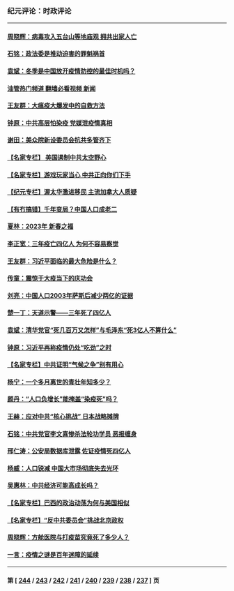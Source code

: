 ### 纪元评论：时政评论
---
#### [周晓辉：病毒攻入五台山等地庙观 拥共出家人亡](../../pages/nsc1025/n13911994.md?01210330) 
#### [石铭：政法委是推动迫害的罪魁祸首](../../pages/nsc1025/n13911798.md?01210330) 
#### [袁斌：冬季是中国放开疫情防控的最佳时机吗？](../../pages/nsc1025/n13911596.md?01210330) 
#### [油管热门频道 翻墙必看视频 新闻](ok?01210330)
#### [王友群：大瘟疫大爆发中的自救方法](../../pages/nsc1025/n13911414.md?01210330) 
#### [钟原：中共高层怕染疫 党媒泄疫情真相](../../pages/nsc1025/n13911378.md?01210330) 
#### [谢田：美众院新设委员会抗共多管齐下](../../pages/nsc1025/n13911326.md?01210330) 
#### [【名家专栏】 美国遏制中共太空野心](../../pages/nsc1025/n13911051.md?01210330) 
#### [【名家专栏】游戏玩家当心 中共正向你们下手](../../pages/nsc1025/n13910149.md?01210330) 
#### [【纪元专栏】渥太华激进移民 主流加拿大人质疑](../../pages/nsc1025/n13911243.md?01210330) 
#### [【有冇搞错】千年变局？中国人口成老二](../../pages/nsc1025/n13910785.md?01210330) 
#### [夏林：2023年 新春之福](../../pages/nsc1025/n13911218.md?01210330) 
#### [李正宽：三年疫亡四亿人 为何不容易察觉](../../pages/nsc1025/n13910253.md?01210330) 
#### [王友群：习近平面临的最大危险是什么？](../../pages/nsc1025/n13909541.md?01210330) 
#### [传童：震惊于大疫当下的庆功会](../../pages/nsc1025/n13910737.md?01210330) 
#### [刘亮：中国人口2003年萨斯后减少两亿的证据](../../pages/nsc1025/n13910621.md?01210330) 
#### [楚一丁：天道示警——三年死了四亿人](../../pages/nsc1025/n13910412.md?01210330) 
#### [袁斌：清华党官“死几百万又怎样”与毛泽东“死3亿人不算什么”](../../pages/nsc1025/n13909931.md?01210330) 
#### [钟原：习近平再称疫情仍处“吃劲”之时](../../pages/nsc1025/n13910305.md?01210330) 
#### [【名家专栏】中共证明“气候之争”别有用心](../../pages/nsc1025/n13908425.md?01210330) 
#### [杨宁：一个多月离世的青壮年知多少？](../../pages/nsc1025/n13910292.md?01210330) 
#### [颜丹：“人口负增长”能掩盖“染疫死”吗？](../../pages/nsc1025/n13910264.md?01210330) 
#### [王赫：应对中共“核心挑战” 日本战略摊牌](../../pages/nsc1025/n13909841.md?01210330) 
#### [石铭：中共党官李文喜惨杀法轮功学员 恶报缠身](../../pages/nsc1025/n13909907.md?01210330) 
#### [邢仁涛：公安局数据库泄露 佐证疫情死四亿人](../../pages/nsc1025/n13909482.md?01210330) 
#### [杨威：人口锐减 中国大市场彻底失去光环](../../pages/nsc1025/n13909636.md?01210330) 
#### [吴惠林：中共经济可能高成长吗？](../../pages/nsc1025/n13909701.md?01210330) 
#### [【名家专栏】巴西的政治动荡为何与美国相似](../../pages/nsc1025/n13907665.md?01210330) 
#### [【名家专栏】“反中共委员会”挑战北京政权](../../pages/nsc1025/n13909238.md?01210330) 
#### [周晓辉：方舱医院与打疫苗究竟死了多少人？](../../pages/nsc1025/n13909279.md?01210330) 
#### [一言：疫情之谜是百年迷障的延续](../../pages/nsc1025/n13909188.md?01210330) 

---
#### 第 [ [244](./244.md?01210330) / [243](./243.md?01210330) / [242](./242.md?01210330) / [241](./241.md?01210330) / [240](./240.md?01210330) / [239](./239.md?01210330) / [238](./238.md?01210330) / [237](./237.md?01210330) ] 页
